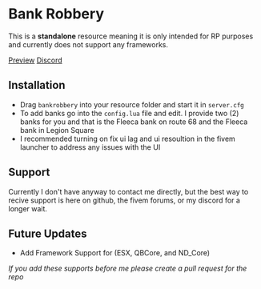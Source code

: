 # Bank Robbery
This is a **standalone** resource meaning it is only intended for RP purposes and currently does not support any frameworks.

[Preview](https://www.youtube.com/watch?v=5wvQUHozeH0)
[Discord](https://discord.gg/YAeUB5cYbK)

## Installation
- Drag `bankrobbery` into your resource folder and start it in `server.cfg`
- To add banks go into the `config.lua` file and edit. I  provide two (2) banks for you and that is the Fleeca bank on route 68 and the Fleeca bank in Legion Square
- I recommended turning on fix ui lag and ui resoultion in the fivem launcher to address any issues with the UI 

## Support
Currently I don't have anyway to contact me directly, but the best way to recive support is here on github, the fivem forums, or my discord for a longer wait.

## Future Updates 
- Add Framework Support for (ESX, QBCore, and ND_Core)
  
*If you add these supports before me please create a pull request for the repo*
